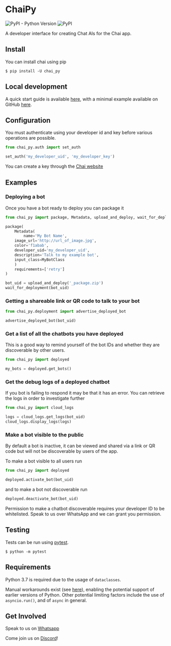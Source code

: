 # ChaiPy

![PyPI - Python Version](https://img.shields.io/pypi/pyversions/chaipy)
![PyPI](https://img.shields.io/pypi/v/chaipy)

A developer interface for creating Chat AIs for the Chai app.

## Install

You can install chai using pip

    $ pip install -U chai_py

## Local development

A quick start guide is available [here](https://chai.ml/docs/), with a minimal example available on GitHub 
[here](https://github.com/chai-nexus/chai_py_quickstart).

## Configuration

You must authenticate using your developer id and key before various
operations are possible.

```python
from chai_py.auth import set_auth

set_auth('my_developer_uid', 'my_developer_key')
```

You can create a key through the [Chai website](https://chai.ml/dev)

## Examples

### Deploying a bot

Once you have a bot ready to deploy you can package it

```python
from chai_py import package, Metadata, upload_and_deploy, wait_for_deployment

package(
    Metadata(
        name='My Bot Name',
	image_url='http://url_of_image.jpg',
	color='f1abab',
	developer_uid='my_developer_uid',
	description='Talk to my example bot',
	input_class=MyBotClass
    )
    requirements=['retry']
)

bot_uid = upload_and_deploy('_package.zip')
wait_for_deployment(bot_uid)

```

### Getting a shareable link or QR code to talk to your bot

```python
from chai_py.deployment import advertise_deployed_bot

advertise_deployed_bot(bot_uid)
```

### Get a list of all the chatbots you have deployed

This is a good way to remind yourself of the bot IDs and whether they are
discoverable by other users.

```python
from chai_py import deployed

my_bots = deployed.get_bots()
```

### Get the debug logs of a deployed chatbot

If you bot is failing to respond it may be that it has an error.  You
can retrieve the logs in order to investigate further

```python
from chai_py import cloud_logs

logs = cloud_logs.get_logs(bot_uid)
cloud_logs.display_logs(logs)
```

### Make a bot visible to the public

By default a bot is inactive, it can be viewed and shared via a link or QR code
but will not be discoverable by users of the app.

To make a bot visible to all users run

```python
from chai_py import deployed

deployed.activate_bot(bot_uid)
```

and to make a bot not discoverable run

```python
deployed.deactivate_bot(bot_uid)
```

Permission to make a chatbot discoverable requires your developer ID to
be whitelisted. Speak to us over WhatsApp and we can grant you permission.

## Testing

Tests can be run using [pytest](http://pytest.org/).

    $ python -m pytest


## Requirements

Python 3.7 is required due to the usage of `dataclasses`.

Manual workarounds exist (see [here](https://stackoverflow.com/q/1868714)), enabling the potential support of earlier 
versions of Python. Other potential limiting factors include the use of `asyncio.run()`, and of `async` in general.

## Get Involved

Speak to us on [Whatsapp](https://chat.whatsapp.com/GvdhL4f3304FxcAxZEbpi4)

Come join us on [Discord](https://discord.gg/YfrVwBtYWb)!
